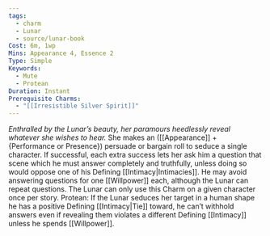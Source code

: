 ```yaml
---
tags:
  - charm
  - Lunar
  - source/lunar-book
Cost: 6m, 1wp
Mins: Appearance 4, Essence 2
Type: Simple
Keywords:
  - Mute
  - Protean
Duration: Instant
Prerequisite Charms:
  - "[[Irresistible Silver Spirit]]"
---
```

*Enthralled by the Lunar’s beauty, her paramours heedlessly reveal whatever she wishes to hear.*
She makes an ([[Appearance]] + {Performance or Presence}) persuade or bargain roll to seduce a single character. If successful, each extra success lets her ask him a question that scene which he must answer completely and truthfully, unless doing so would oppose one of his Defining [[Intimacy|Intimacies]]. He may avoid answering questions for one [[Willpower]] each, although the Lunar can repeat questions. The Lunar can only use this Charm on a given character once per story. Protean: If the Lunar seduces her target in a human shape he has a positive Defining [[Intimacy|Tie]] toward, he can’t withhold answers even if revealing them violates a different Defining [[Intimacy]] unless he spends [[Willpower]].